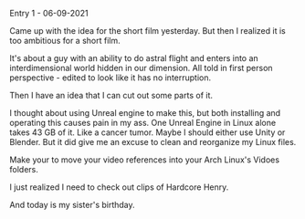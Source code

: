 Entry 1 - 06-09-2021

Came up with the idea for the short film yesterday. But then I realized it is too ambitious for a short film.

It's about a guy with an ability to do astral flight and enters into an interdimensional world hidden in our dimension. All told in first person perspective - edited to look like it has no interruption.

Then I have an idea that I can cut out some parts of it.

I thought about using Unreal engine to make this, but both installing and operating this causes pain in my ass. One Unreal Engine in Linux alone takes 43 GB of it. Like a cancer tumor. Maybe I should either use Unity or Blender. But it did give me an excuse to clean and reorganize my Linux files.

Make your to move your video references into your Arch Linux's Vidoes folders.

I just realized I need to check out clips of Hardcore Henry.

And today is my sister's birthday.
